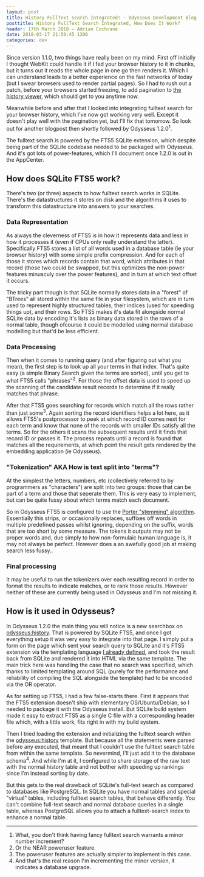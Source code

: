 ```yaml
---
layout: post
title: History FullText Search Integrated! — Odysseus Development Blog
posttitle: History FullText Search Integrated, How Does It Work?
header: 17th March 2018 — Adrian Cochrane
date: 2018-03-17 21:50:45 1300
categories: dev
---
```


Since version 1.1.0, two things have really been on my mind. First off initially I thought WebKit could handle it if I fed your browser history to it in chunks, but it turns out it reads the whole page in one go then renders it. Which I can understand leads to a better experience on the fast networks of today (but I swear browsers used to render partial pages). So I had to rush out a patch, before your browsers started freezing, to add pagination to [the history viewer](odysseus:history), which should get to you anytime now.

Meanwhile before and after that I looked into integrating fulltext search for your browser history, which I've now got working very well. Except it doesn't play well with the pagination yet, but I'll fix that tomorrow. So look out for another blogpost then shortly followed by Odysseus 1.2.0<sup title="What, you don't think having fancy fulltext search warrants a minor number increment?">1</sup>.

The fulltext search is powered by the FTS5 SQLite extension, which despite being part of the SQLite codebase needed to be packaged with Odysseus. And it's got lots of power-features, which I'll document once 1.2.0 is out in the AppCenter.

## How does SQLite FTS5 work?

There's two (or three) aspects to how fulltext search works in SQLite. There's the datastructures it stores on disk and the algorithms it uses to transform this datastructure into answers to your searches.

### Data Representation
As always the cleverness of FTS5 is in how it represents data and less in how it processes it (even if CPUs only really understand the latter). Specifically FTS5 stores a list of all words used in a database table (ie your browser history) with some simple prefix compression. And for each of those it stores which records contain that word, which attributes in that record (those two could be swapped, but this optimizes the non-power features minusculy over the power features), and in turn at which text offset it occurs. 

The tricky part though is that SQLite normally stores data in a "forest" of "BTrees" all stored within the same file in your filesystem, which are in turn used to represent highly structured tables, their indices (used for speeding things up), and their rows. So FTS5 makes it's data fit alongside normal SQLite data by encoding it's lists as binary data stored in the rows of a normal table, though ofcourse it could be modelled using normal database modelling but that'd be less efficient.

### Data Processing
Then when it comes to running query (and after figuring out what you mean), the first step is to look up all your terms in that index. That's quite easy (a simple Binary Search given the terms are sorted), until you get to what FTS5 calls "phrases"<sup title="Or the NEAR poweruser feature.">2</sup>. For those the offset data is used to speed up the scanning of the candidate result records to determine if it really matches that phrase.

After that FTS5 goes searching for records which match all the rows rather than just some<sup title="The poweruser features are actually simpler to implement in this case.">3</sup>. Again sorting the record identifiers helps a lot here, as it allows FTS5's postprocessor to peek at which record ID comes next for each term and know that none of the records with smaller IDs satisfy all the terms. So for the others it scans the subsequent results until it finds that record ID or passes it. The process repeats until a record is found that matches all the requirements, at which point the result gets rendered by the embedding application (ie Odysseus).

### "Tokenization" AKA How is text split into "terms"?

At the simplest the letters, numbers, etc (collectively referred to by programmers as "characters") are split into two groups: those that can be part of a term and those that seperate them. This is very easy to implement, but can be quite fussy about which terms match each document.

So in Odysseus FTS5 is configured to use the [Porter "stemming" algorithm](https://tartarus.org/martin/PorterStemmer/def.txt). Essentially this strips, or occasionally replaces, suffixes off words in multiple predefined passes whilst ignoring, depending on the suffix, words that are too short by some measure. The tokens it outputs may not be proper words and, due simply to how non-formulaic human language is, it may not always be perfect. However does a an awefully good job at making search less fussy..

### Final processing

It may be useful to run the tokenizers over each resulting record in order to format the results to indicate matches, or to rank those results. However neither of these are currently being used in Odysseus and I'm not missing it.

## How is it used in Odysseus?

In Odysseus 1.2.0 the main thing you will notice is a new searchbox on [odysseus:history](odysseus:history). That is powered by SQLite FTS5, and once I got everything setup it was very easy to integrate into that page. I simply put a form on the page which sent your search query to SQLite and it's FTS5 extension via the templating language [I already defined](https://alcinnz.github.io/Odysseus/architecture/2017/07/22/prosody.html), and took the result back from SQLite and rendered it into HTML via the same template. The main trick here was handling the case that no search was specified, which thanks to limited templating around SQL (purely for the performance and reliability of compiling the SQL alongside the template) had to be encoded via the OR operator.

As for setting up FTS5, I had a few false-starts there. First it appears that the FTS5 extension doesn't ship with elementary OS/Ubuntu/Debian, so I needed to package it with the Odysseus install. But SQLite build system made it easy to extract FTS5 as a single C file with a corresponding header file which, with a little work, fits right in with my build system.

Then I tried loading the extension and initializing the fulltext search within the [odysseus:history](odysseus:history) template. But because all the statements were parsed before any executed, that meant that I couldn't use the fulltext search table from within the same template. So nevermind, I'll just add it to the database schema<sup title="And that's the real reason I'm incrementing the minor version, it indicates a database upgrade.">4</sup>. And while I'm at it, I configured to share storage of the raw text with the normal history table and not bother with speeding up rankings since I'm instead sorting by date.

But this gets to the real drawback of SQLite's full-text search as compared to databases like PostgreSQL. In SQLite you have normal tables and special "virtual" tables, including fulltext search tables, that behave differently. You can't combine full-text search and normal database queries in a single table, whereas PostgreSQL allows you to attach a fulltext-search index to enhance a normal table.

---

1. What, you don't think having fancy fulltext search warrants a minor number increment?
2. Or the NEAR poweruser feature.
3. The poweruser features are actually simpler to implement in this case.
4. And that's the real reason I'm incrementing the minor version, it indicates a database upgrade.
